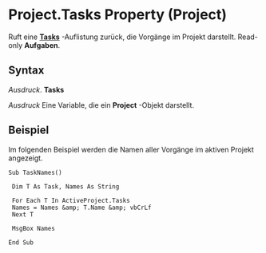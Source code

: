 
# Project.Tasks Property (Project)

Ruft eine  **[Tasks](bc6bb4a5-95a6-9d1f-3e28-92b9548a544a.md)** -Auflistung zurück, die Vorgänge im Projekt darstellt. Read-only **Aufgaben**.


## Syntax

 _Ausdruck_. **Tasks**

 _Ausdruck_ Eine Variable, die ein **Project** -Objekt darstellt.


## Beispiel

Im folgenden Beispiel werden die Namen aller Vorgänge im aktiven Projekt angezeigt.


```
Sub TaskNames() 
 
 Dim T As Task, Names As String 
 
 For Each T In ActiveProject.Tasks 
 Names = Names &amp; T.Name &amp; vbCrLf 
 Next T 
 
 MsgBox Names 
 
End Sub
```

